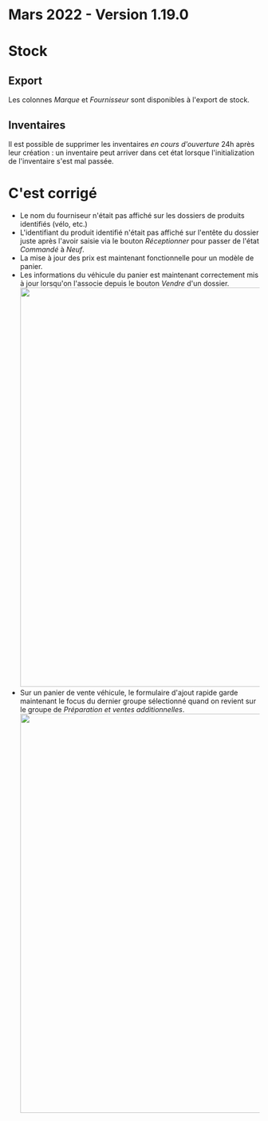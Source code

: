 # Mars 2022 - Version 1.19.0

# Stock

## Export

Les colonnes _Marque_ et _Fournisseur_ sont disponibles à l'export de stock.

## Inventaires

Il est possible de supprimer les inventaires _en cours d'ouverture_ 24h après leur création : un inventaire peut arriver dans cet état lorsque l'initialization de l'inventaire s'est mal passée.

# C'est corrigé

- Le nom du fourniseur n'était pas affiché sur les dossiers de produits identifiés (vélo, etc.)
- L'identifiant du produit identifié n'était pas affiché sur l'entête du dossier juste après l'avoir saisie via le bouton _Réceptionner_ pour passer de l'état _Commandé_ à _Neuf_.
- La mise à jour des prix est maintenant fonctionnelle pour un modèle de panier.
- Les informations du véhicule du panier est maintenant correctement mis à jour lorsqu'on l'associe depuis le bouton _Vendre_ d'un dossier.
  <img src="https://raw.githubusercontent.com/gear-group/release-notes/master/release-notes/1.19.0/fix-vehicle-basket-line-refresh.gif" width="800"/>
- Sur un panier de vente véhicule, le formulaire d'ajout rapide garde maintenant le focus du dernier groupe sélectionné quand on revient sur le groupe de _Préparation et ventes additionnelles_.
  <img src="https://raw.githubusercontent.com/gear-group/release-notes/master/release-notes/1.19.0/fix-basker-quick-add.gif" width="800"/>
